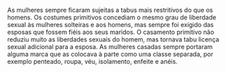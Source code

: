 ﻿As mulheres sempre ficaram sujeitas a tabus mais restritivos do que os homens. Os costumes primitivos concediam o mesmo grau de liberdade sexual às mulheres solteiras e aos homens, mas sempre foi exigido das esposas que fossem fiéis aos seus maridos. O casamento primitivo não reduziu muito as liberdades sexuais do homem, mas tornava tabu licença sexual adicional para a esposa. As mulheres casadas sempre portaram alguma marca que as colocava à parte como uma classe separada, por exemplo penteado, roupa, véu, isolamento, enfeite e anéis.